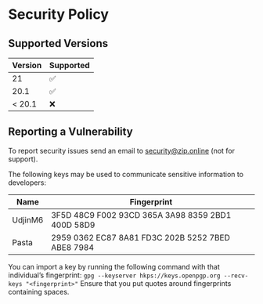 # Security Policy

## Supported Versions

| Version | Supported          |
| ------- | ------------------ |
| 21      | :white_check_mark: |
| 20.1    | :white_check_mark: |
| < 20.1  | :x:                |

## Reporting a Vulnerability

To report security issues send an email to security@zip.online (not for support).

The following keys may be used to communicate sensitive information to developers:

| Name | Fingerprint |
|------|-------------|
| UdjinM6 | 3F5D 48C9 F002 93CD 365A 3A98 8359 2BD1 400D 58D9 |
| Pasta | 2959 0362 EC87 8A81 FD3C 202B 5252 7BED ABE8 7984 |

You can import a key by running the following command with that individual’s fingerprint: `gpg --keyserver hkps://keys.openpgp.org --recv-keys "<fingerprint>"` Ensure that you put quotes around fingerprints containing spaces.
